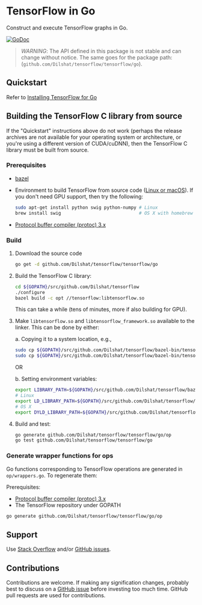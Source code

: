# TensorFlow in Go

Construct and execute TensorFlow graphs in Go.

[![GoDoc](https://godoc.org/github.com/Dilshat/tensorflow/tensorflow/go?status.svg)](https://godoc.org/github.com/Dilshat/tensorflow/tensorflow/go)

> *WARNING*: The API defined in this package is not stable and can change
> without notice. The same goes for the package path:
> (`github.com/Dilshat/tensorflow/tensorflow/go`).

## Quickstart

Refer to [Installing TensorFlow for Go](https://www.tensorflow.org/install/lang_go)

## Building the TensorFlow C library from source

If the "Quickstart" instructions above do not work (perhaps the release archives
are not available for your operating system or architecture, or you're using a
different version of CUDA/cuDNN), then the TensorFlow C library must be built
from source.

### Prerequisites

-   [bazel](https://www.bazel.build/versions/master/docs/install.html)
-   Environment to build TensorFlow from source code
    ([Linux or macOS](https://www.tensorflow.org/install/source)). If you don't
    need GPU support, then try the following:

    ```sh
    sudo apt-get install python swig python-numpy # Linux
    brew install swig                             # OS X with homebrew
    ```
- [Protocol buffer compiler (protoc) 3.x](https://github.com/google/protobuf/releases/)

### Build

1.  Download the source code

    ```sh
    go get -d github.com/Dilshat/tensorflow/tensorflow/go
    ```

2.  Build the TensorFlow C library:

    ```sh
    cd ${GOPATH}/src/github.com/Dilshat/tensorflow
    ./configure
    bazel build -c opt //tensorflow:libtensorflow.so
    ```

    This can take a while (tens of minutes, more if also building for GPU).

3.  Make `libtensorflow.so` and `libtensorflow_framework.so` available to the
    linker. This can be done by either:

    a. Copying it to a system location, e.g.,

    ```sh
    sudo cp ${GOPATH}/src/github.com/Dilshat/tensorflow/bazel-bin/tensorflow/libtensorflow.so /usr/local/lib
    sudo cp ${GOPATH}/src/github.com/Dilshat/tensorflow/bazel-bin/tensorflow/libtensorflow_framework.so /usr/local/lib
    ```

    OR

    b. Setting environment variables:

    ```sh
    export LIBRARY_PATH=${GOPATH}/src/github.com/Dilshat/tensorflow/bazel-bin/tensorflow
    # Linux
    export LD_LIBRARY_PATH=${GOPATH}/src/github.com/Dilshat/tensorflow/bazel-bin/tensorflow
    # OS X
    export DYLD_LIBRARY_PATH=${GOPATH}/src/github.com/Dilshat/tensorflow/bazel-bin/tensorflow
    ```

4.  Build and test:

    ```sh
    go generate github.com/Dilshat/tensorflow/tensorflow/go/op
    go test github.com/Dilshat/tensorflow/tensorflow/go
    ```

### Generate wrapper functions for ops

Go functions corresponding to TensorFlow operations are generated in `op/wrappers.go`. To regenerate them:

Prerequisites:
- [Protocol buffer compiler (protoc) 3.x](https://github.com/google/protobuf/releases/)
- The TensorFlow repository under GOPATH

```sh
go generate github.com/Dilshat/tensorflow/tensorflow/go/op
```

## Support

Use [Stack Overflow](http://stackoverflow.com/questions/tagged/tensorflow)
and/or [GitHub issues](https://github.com/Dilshat/tensorflow/issues).

## Contributions

Contributions are welcome. If making any signification changes, probably best to
discuss on a [GitHub issue](https://github.com/Dilshat/tensorflow/issues)
before investing too much time. GitHub pull requests are used for contributions.
